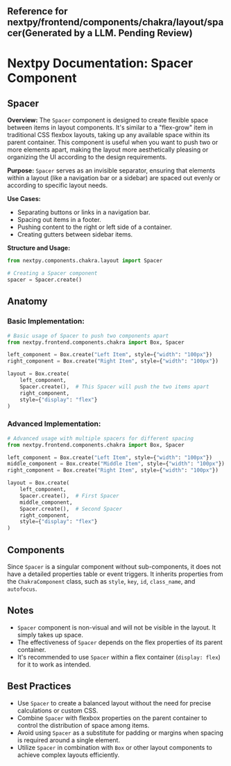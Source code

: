 ##  Reference for nextpy/frontend/components/chakra/layout/spacer(Generated by a LLM. Pending Review)

# Nextpy Documentation: Spacer Component

## Spacer

**Overview:**
The `Spacer` component is designed to create flexible space between items in layout components. It's similar to a "flex-grow" item in traditional CSS flexbox layouts, taking up any available space within its parent container. This component is useful when you want to push two or more elements apart, making the layout more aesthetically pleasing or organizing the UI according to the design requirements.

**Purpose:**
`Spacer` serves as an invisible separator, ensuring that elements within a layout (like a navigation bar or a sidebar) are spaced out evenly or according to specific layout needs.

**Use Cases:**
- Separating buttons or links in a navigation bar.
- Spacing out items in a footer.
- Pushing content to the right or left side of a container.
- Creating gutters between sidebar items.

**Structure and Usage:**

```python
from nextpy.components.chakra.layout import Spacer

# Creating a Spacer component
spacer = Spacer.create()
```

## Anatomy

### Basic Implementation:

```python
# Basic usage of Spacer to push two components apart
from nextpy.frontend.components.chakra import Box, Spacer

left_component = Box.create("Left Item", style={"width": "100px"})
right_component = Box.create("Right Item", style={"width": "100px"})

layout = Box.create(
    left_component,
    Spacer.create(),  # This Spacer will push the two items apart
    right_component,
    style={"display": "flex"}
)
```

### Advanced Implementation:

```python
# Advanced usage with multiple spacers for different spacing
from nextpy.frontend.components.chakra import Box, Spacer

left_component = Box.create("Left Item", style={"width": "100px"})
middle_component = Box.create("Middle Item", style={"width": "100px"})
right_component = Box.create("Right Item", style={"width": "100px"})

layout = Box.create(
    left_component,
    Spacer.create(),  # First Spacer
    middle_component,
    Spacer.create(),  # Second Spacer
    right_component,
    style={"display": "flex"}
)
```

## Components

Since `Spacer` is a singular component without sub-components, it does not have a detailed properties table or event triggers. It inherits properties from the `ChakraComponent` class, such as `style`, `key`, `id`, `class_name`, and `autofocus`.

## Notes

- `Spacer` component is non-visual and will not be visible in the layout. It simply takes up space.
- The effectiveness of `Spacer` depends on the flex properties of its parent container.
- It's recommended to use `Spacer` within a flex container (`display: flex`) for it to work as intended.

## Best Practices

- Use `Spacer` to create a balanced layout without the need for precise calculations or custom CSS.
- Combine `Spacer` with flexbox properties on the parent container to control the distribution of space among items.
- Avoid using `Spacer` as a substitute for padding or margins when spacing is required around a single element.
- Utilize `Spacer` in combination with `Box` or other layout components to achieve complex layouts efficiently.